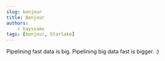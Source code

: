 ```yaml
---
slug: bonjour
title: Bonjour
authors:
    - hayssams
tags: [bonjour, Starlake]
---
```


Pipelining fast data is big. Pipelining big data fast is bigger. :)

